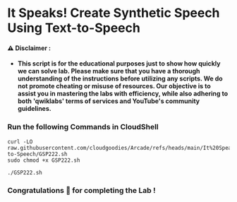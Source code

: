 #  It Speaks! Create Synthetic Speech Using Text-to-Speech


#### ⚠️ Disclaimer :
- **This script is for the educational purposes just to show how quickly we can solve lab. Please make sure that you have a thorough understanding of the instructions before utilizing any scripts. We do not promote cheating or  misuse of resources. Our objective is to assist you in mastering the labs with efficiency, while also adhering to both 'qwiklabs' terms of services and YouTube's community guidelines.**

### Run the following Commands in CloudShell 

```
curl -LO raw.githubusercontent.com/cloudgoodies/Arcade/refs/heads/main/It%20Speaks!%20Create%20Synthetic%20Speech%20Using%20Text-to-Speech/GSP222.sh
sudo chmod +x GSP222.sh

./GSP222.sh
```

### Congratulations 🎉 for completing the Lab !
